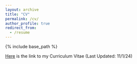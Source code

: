 ```yaml
---
layout: archive
title: "CV"
permalink: /cv/
author_profile: true
redirect_from:
  - /resume
---
```


{% include base_path %}

[Here](https://vikhyatt.github.io/files/updated_CV.pdf) is the link to my Curriculum Vitae (Last Updated: 11/1/24)

